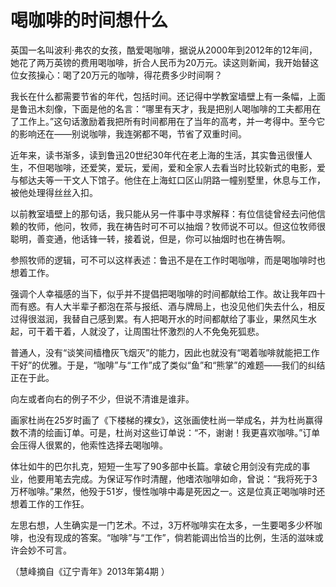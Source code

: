 # 喝咖啡的时间想什么

英国一名叫波利·弗农的女孩，酷爱喝咖啡，据说从2000年到2012年的12年间，她花了两万英镑的费用喝咖啡，折合人民币为20万元。读这则新闻，我开始替这位女孩操心：喝了20万元的咖啡，得花费多少时间啊？ 

我长在什么都需要节省的年代，包括时间。还记得中学教室墙壁上有一条幅，上面是鲁迅木刻像，下面是他的名言：“哪里有天才，我是把别人喝咖啡的工夫都用在了工作上。”这句话激励着我把所有时间都用在了当年的高考，并一考得中。至今它的影响还在——别说咖啡，我连粥都不喝，节省了双重时间。 

近年来，读书渐多，读到鲁迅20世纪30年代在老上海的生活，其实鲁迅很懂人生，不但喝咖啡，还爱笑，爱玩，爱闹，爱和全家人去看当时比较新式的电影，爱与郁达夫等一干文人下馆子。他住在上海虹口区山阴路一幢别墅里，休息与工作，被他处理得丝丝入扣。 

以前教室墙壁上的那句话，我只能从另一件事中寻求解释：有位信徒曾经去问他信赖的牧师，他问，牧师，我在祷告时可不可以抽烟？牧师说不可以。但这位牧师很聪明，善变通，他话锋一转，接着说，但是，你可以抽烟时也在祷告啊。 

参照牧师的逻辑，可不可以这样表述：鲁迅不是在工作时喝咖啡，而是喝咖啡时也想着工作。 

强调个人幸福感的当下，似乎并不提倡把喝咖啡的时间都献给工作。故让我年四十而有惑。有人大半辈子都泡在茶与报纸、酒与牌局上，也没见他们失去什么，相反过得很滋润，我替自己感到累。有人把喝开水的时间都献给了事业，果然风生水起，可干着干着，人就没了，让周围壮怀激烈的人不免兔死狐悲。 

普通人，没有“谈笑间樯橹灰飞烟灭”的能力，因此也就没有“喝着咖啡就能把工作干好”的优雅。于是，“咖啡”与“工作”成了类似“鱼”和“熊掌”的难题——我们的纠结正在于此。 

向左或者向右的例子不少，但说不清谁是谁非。 

画家杜尚在25岁时画了《下楼梯的裸女》，这张画使杜尚一举成名，并为杜尚赢得数不清的绘画订单。可是，杜尚对这些订单说：“不，谢谢！我更喜欢咖啡。”订单会压得人很累的，他索性选择去喝咖啡。 

体壮如牛的巴尔扎克，短短一生写了90多部中长篇。拿破仑用剑没有完成的事业，他要用笔去完成。为保证写作时清醒，他嗜浓咖啡如命，曾说：“我将死于3万杯咖啡。”果然，他殁于51岁，慢性咖啡中毒是死因之一。这是位真正喝咖啡时还想着工作的工作狂。 

左思右想，人生确实是一门艺术。不过，3万杯咖啡实在太多，一生要喝多少杯咖啡，也没有现成的答案。“咖啡”与“工作”，倘若能调出恰当的比例，生活的滋味或许会妙不可言。 

（慧峰摘自《辽宁青年》2013年第4期 ）